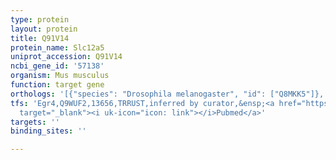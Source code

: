 ```yaml
---
type: protein
layout: protein
title: Q91V14
protein_name: Slc12a5
uniprot_accession: Q91V14
ncbi_gene_id: '57138'
organism: Mus musculus
function: target gene
orthologs: '[{"species": "Drosophila melanogaster", "id": ["Q8MKK5"]}, {"species": "Homo sapiens", "id": ["Q9H2X9"]}, {"species": "Rattus norvegicus", "id": ["F1LNP4"]}]'
tfs: 'Egr4,Q9WUF2,13656,TRRUST,inferred by curator,&ensp;<a href="https://www.ncbi.nlm.nih.gov/pubmed/?term=17192429%5Buid%5D+OR+21837281%5Buid%5D+OR+29087512%5Buid%5D"
  target="_blank"><i uk-icon="icon: link"></i>Pubmed</a>'
targets: ''
binding_sites: ''

---
```

